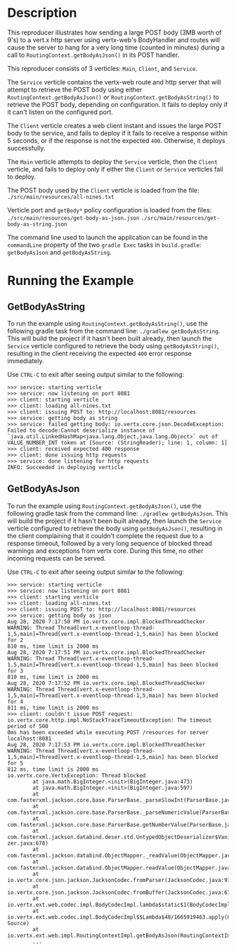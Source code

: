 # Description
This reproducer illustrates how sending a large POST body (3MB worth of 9's) to a vert.x http server using vertx-web's BodyHandler and routes will cause the server to hang for a very long time (counted in minutes) during a call to `RoutingContext.getBodyAsJson()` in its POST handler.

This reproducer consists of 3 verticles: `Main`, `Client`, and `Service`.

The `Service` verticle contains the vertx-web route and http server that will attempt to retrieve the POST body using either `RoutingContext.getBodyAsJson()` or `RoutingContext.getBodyAsString()` to retrieve the POST body, depending on configuration. It fails to deploy only if it can't listen on the configured port.

The `Client` verticle creates a web client instant and issues the large POST body to the service, and fails to deploy if it fails to receive a response within 5 seconds, or if the response is not the expected `400`. Otherwise, it deploys successfully.

The `Main` verticle attempts to deploy the `Service` verticle, then the `Client` verticle, and fails to deploy only if either the `Client` or `Service` verticles fail to deploy.

The POST body used by the `Client` verticle is loaded from the file: `./src/main/resources/all-nines.txt`

Verticle port and `getBody*` policy configuration is loaded from the files:
`./src/main/resources/get-body-as-json.json`
`./src/main/resources/get-body-as-string.json`

The command line used to launch the application can be found in the `commandLine` property of the two `gradle Exec` tasks in `build.gradle`: `getBodyAsJson` and `getBodyAsString`.

# Running the Example
## GetBodyAsString
To run the example using `RoutingContext.getBodyAsString()`, use the following gradle task from the command line: `./gradlew getBodyAsString`. This will build the project if it hasn't been built already, then launch the `Service` verticle configured to retrieve the body using `getBodyAsString()`, resulting in the client receiving the expected `400` error response immediately.

Use `CTRL-C` to exit after seeing output similar to the following:
```
>>> service: starting verticle
>>> service: now listening on port 8081
>>> client: starting verticle
>>> client: loading all-nines.txt
>>> client: issuing POST to: http://localhost:8081/resources
>>> service: getting body as string
>>> service: failed getting body: io.vertx.core.json.DecodeException: Failed to decode:Cannot deserialize instance of `java.util.LinkedHashMap<java.lang.Object,java.lang.Object>` out of VALUE_NUMBER_INT token at [Source: (StringReader); line: 1, column: 1]
>>> client: received expected 400 response
>>> client: done issuing http requests
>>> service: done listening for http requests
INFO: Succeeded in deploying verticle
```

## GetBodyAsJson
To run the example using `RoutingContext.getBodyAsJson()`, use the following gradle task from the command line: `./gradlew getBodyAsJson`. This will build the project if it hasn't been built already, then launch the `Service` verticle configured to retrieve the body using `getBodyAsJson()`, resulting in the client complaining that it couldn't complete the request due to a response timeout, followed by a very long sequence of blocked thread warnings and exceptions from vertx core. During this time, no other incoming requests can be served.

Use `CTRL-C` to exit after seeing output similar to the following:
```
>>> service: starting verticle
>>> service: now listening on port 8081
>>> client: starting verticle
>>> client: loading all-nines.txt
>>> client: issuing POST to: http://localhost:8081/resources
>>> service: getting body as json
Aug 28, 2020 7:17:50 PM io.vertx.core.impl.BlockedThreadChecker
WARNING: Thread Thread[vert.x-eventloop-thread-1,5,main]=Thread[vert.x-eventloop-thread-1,5,main] has been blocked for 2
810 ms, time limit is 2000 ms
Aug 28, 2020 7:17:51 PM io.vertx.core.impl.BlockedThreadChecker
WARNING: Thread Thread[vert.x-eventloop-thread-1,5,main]=Thread[vert.x-eventloop-thread-1,5,main] has been blocked for 3
810 ms, time limit is 2000 ms
Aug 28, 2020 7:17:52 PM io.vertx.core.impl.BlockedThreadChecker
WARNING: Thread Thread[vert.x-eventloop-thread-1,5,main]=Thread[vert.x-eventloop-thread-1,5,main] has been blocked for 4
811 ms, time limit is 2000 ms
>>> client: couldn't issue POST request: io.vertx.core.http.impl.NoStackTraceTimeoutException: The timeout period of 500
0ms has been exceeded while executing POST /resources for server localhost:8081
Aug 28, 2020 7:17:53 PM io.vertx.core.impl.BlockedThreadChecker
WARNING: Thread Thread[vert.x-eventloop-thread-1,5,main]=Thread[vert.x-eventloop-thread-1,5,main] has been blocked for 5
812 ms, time limit is 2000 ms
io.vertx.core.VertxException: Thread blocked
        at java.math.BigInteger.<init>(BigInteger.java:473)
        at java.math.BigInteger.<init>(BigInteger.java:597)
        at com.fasterxml.jackson.core.base.ParserBase._parseSlowInt(ParserBase.java:856)
        at com.fasterxml.jackson.core.base.ParserBase._parseNumericValue(ParserBase.java:775)
        at com.fasterxml.jackson.core.base.ParserBase.getNumberValue(ParserBase.java:584)
        at com.fasterxml.jackson.databind.deser.std.UntypedObjectDeserializer$Vanilla.deserialize(UntypedObjectDeseriali
zer.java:678)
        at com.fasterxml.jackson.databind.ObjectMapper._readValue(ObjectMapper.java:4173)
        at com.fasterxml.jackson.databind.ObjectMapper.readValue(ObjectMapper.java:2467)
        at io.vertx.core.json.jackson.JacksonCodec.fromParser(JacksonCodec.java:97)
        at io.vertx.core.json.jackson.JacksonCodec.fromBuffer(JacksonCodec.java:67)
        at io.vertx.ext.web.codec.impl.BodyCodecImpl.lambda$static$1(BodyCodecImpl.java:41)
        at io.vertx.ext.web.codec.impl.BodyCodecImpl$$Lambda$48/1665919463.apply(Unknown Source)
        at io.vertx.ext.web.impl.RoutingContextImpl.getBodyAsJson(RoutingContextImpl.java:280)
        ...
```
